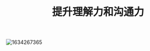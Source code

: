 ﻿---
layout: post
title:  "提升理解力和沟通力"
categories: [ Lifestyle ]
tags: [ GitHub ]
rating: 4.5
---
![1634267365](https://user-images.githubusercontent.com/2377148/190859424-51a32e56-b8f4-4e36-9c32-772a95709e23.PNG)
